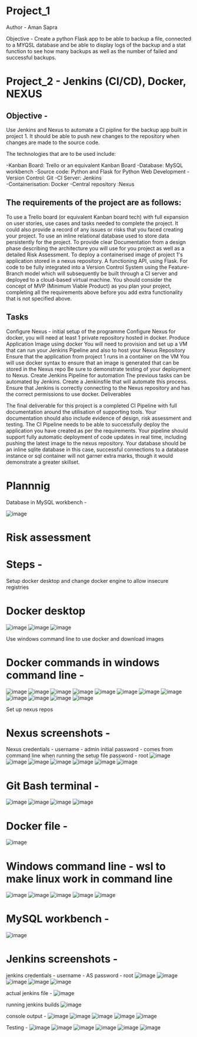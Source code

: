 # Project_1

Author - Aman Sapra

Objective - 
Create a python Flask app to be able to backup a file, connected to a MYQSL database and be able to display logs of the backup and a stat function to see how many backups as well as the number of failed and successful backups. 

# Project_2 - Jenkins (CI/CD), Docker, NEXUS

## Objective - 
Use Jenkins and Nexus to automate a CI pipline for the backup app built in project 1. It should be able to push new changes to the repository when changes are made to the source code.

The technologies that are to be used include:

-Kanban Board: Trello or an equivalent Kanban Board 
-Database: MySQL workbench
-Source code: Python and Flask for Python Web Development
-Version Control: Git 
-CI Server: Jenkins  
-Containerisation: Docker 
-Central repository :Nexus 

## The requirements of the project are as follows:

To use a Trello board (or equivalent Kanban board tech) with full expansion on user stories, use cases and tasks needed to complete the project. It could also provide a record of any issues or risks that you faced creating your project.
To use an inline relational database used to store data persistently for the project.
To provide clear Documentation from a design phase describing the architecture you will use for you project as well as a detailed Risk Assessment.
To deploy a containerised image of project 1's application stored in a nexus repository. A functioning API, using Flask.
For code to be fully integrated into a Version Control System using the Feature-Branch model which will subsequently be built through a CI server and deployed to a cloud-based virtual machine.
You should consider the concept of MVP (Minimum Viable Product) as you plan your project, completing all the requirements above before you add extra functionality that is not specified above.

## Tasks
Configure Nexus - initial setup of the programme
Configure Nexus for docker, you will need at least 1 private repository hosted in docker.
Produce Application Image using docker 
You will need to provision and set up a VM that can run your Jenkins Pipeline and also to host your Nexus Repository
Ensure that the application from project 1 runs in a container on the VM
You will use docker syntax to ensure that an image is generated that can be stored in the Nexus repo
Be sure to demonstrate testing of your deployment to Nexus.
Create Jenkins Pipeline for automation
The previous tasks can be automated by Jenkins. Create a Jenkinsfile that will automate this process. Ensure that Jenkins is correctly connecting to the Nexus repository and has the correct permissions to use docker.
Deliverables

The final deliverable for this project is a completed CI Pipeline with full documentation around the utilisation of supporting tools. Your documentation should also include evidence of design, risk assessment and testing.
The CI Pipeline needs to be able to successfully deploy the application you have created as per the requirements. Your pipeline should support fully automatic deployment of code updates in real time, including pushing the latest image to the nexus repository.
Your database should be an inline sqlite database in this case, successful connections to a database instance or sql container will not garner extra marks, though it would demonstrate a greater skillset.

# Plannnig

Database in MySQL workbench -

![image](https://github.com/A-Sapra/project_1/assets/139867167/a11eb849-fb3e-4617-93d5-702c8fdc4096)


# Risk assessment





# Steps -
Setup docker desktop and change docker engine to allow insecure registries
# Docker desktop 
![image](https://github.com/A-Sapra/project_1/assets/139867167/30e8568c-a67e-413e-8d4d-f892ac152530)
![image](https://github.com/A-Sapra/project_1/assets/139867167/9482a22b-0628-4dd3-a712-065444c4cd76)
![image](https://github.com/A-Sapra/project_1/assets/139867167/3cf903e6-ba9f-40fa-9d87-afb9ce370a23)

Use windows command line to use docker and download images
# Docker commands in windows command line - 
![image](https://github.com/A-Sapra/project_1/assets/139867167/e4cece58-7f21-42d1-9375-b9ac5f8aad39)
![image](https://github.com/A-Sapra/project_1/assets/139867167/408c0445-79f7-46ca-8b69-a2c7c3ab33ae)
![image](https://github.com/A-Sapra/project_1/assets/139867167/6d33d84d-2673-407e-a84a-7f62109fe9d1)
![image](https://github.com/A-Sapra/project_1/assets/139867167/12af8264-f119-4e87-8bad-69be9c37ccd3)
![image](https://github.com/A-Sapra/project_1/assets/139867167/9485d21a-2c6b-425c-9a06-689f23093c57)
![image](https://github.com/A-Sapra/project_1/assets/139867167/feb1819a-eaa1-4f7e-89e4-1a5511d0ff3a)
![image](https://github.com/A-Sapra/project_1/assets/139867167/74e081f9-e138-4b06-8b6e-ab00f412da87)
![image](https://github.com/A-Sapra/project_1/assets/139867167/fa9d7ad3-ace1-4cab-a6f2-aa93ebe4068c)
![image](https://github.com/A-Sapra/project_1/assets/139867167/4da45fe3-4d10-471f-876d-9d124eb41b3a)
![image](https://github.com/A-Sapra/project_1/assets/139867167/cf0e3907-0ba5-4c79-8e1e-e8d2d35cee3a)
![image](https://github.com/A-Sapra/project_1/assets/139867167/8d82d6d8-6f09-4acb-b601-fbf6067a579e)
![image](https://github.com/A-Sapra/project_1/assets/139867167/111f9b71-d9bc-4e8a-ab31-085f92dd264a)

Set up nexus repos 

# Nexus screenshots - 
Nexus credentials - 
username - admin
initial password - comes from command line when running the setup file
password - root
![image](https://github.com/A-Sapra/project_1/assets/139867167/f0c74ea0-8fb9-4032-a655-e070bdfb4985)
![image](https://github.com/A-Sapra/project_1/assets/139867167/743d31c0-e7c9-4476-8a88-4d59301dd092)
![image](https://github.com/A-Sapra/project_1/assets/139867167/1f21def8-3252-42ad-8375-9cd2d7ce115d)
![image](https://github.com/A-Sapra/project_1/assets/139867167/d3011b5c-3112-4b5f-9783-ee127222eca0)
![image](https://github.com/A-Sapra/project_1/assets/139867167/b013f51e-858c-410d-b805-74b2eecfa593)
![image](https://github.com/A-Sapra/project_1/assets/139867167/3a123420-598a-4079-a729-cdeb830eaa55)
![image](https://github.com/A-Sapra/project_1/assets/139867167/86ffcc51-b4b0-4b07-bd8a-91cbc401f156)

# Git Bash terminal -
![image](https://github.com/A-Sapra/project_1/assets/139867167/e5379ead-27dd-46f4-a44b-a04297304936)
![image](https://github.com/A-Sapra/project_1/assets/139867167/430afdbc-2b6e-48fb-935c-3bf441be1959)
![image](https://github.com/A-Sapra/project_1/assets/139867167/7e1c6b9c-1108-4c2d-a0f7-776ec56a69f7)
![image](https://github.com/A-Sapra/project_1/assets/139867167/b3e2edf2-d0d2-4a9a-b60e-100b4c0fe0e2)

# Docker file -
![image](https://github.com/A-Sapra/project_1/assets/139867167/ce0f0a11-b45a-4356-9b84-833c1e7d1a06)

# Windows command line - wsl to make linux work in command line 
![image](https://github.com/A-Sapra/project_1/assets/139867167/d597c429-3fe2-4fe1-8a13-557881f7b48f)
![image](https://github.com/A-Sapra/project_1/assets/139867167/9a7b1230-5ccf-4df9-9180-181035cbdc16)
![image](https://github.com/A-Sapra/project_1/assets/139867167/6c8295ef-e137-4bf4-91c2-77b20979edb4)
![image](https://github.com/A-Sapra/project_1/assets/139867167/7880af8b-07b0-4fe8-af81-2853c164cd3b)
![image](https://github.com/A-Sapra/project_1/assets/139867167/1d0c651d-fed3-4e72-8af9-98b2539b4136)

# MySQL workbench -

![image](https://github.com/A-Sapra/project_1/assets/139867167/d794c452-4303-43cf-aa5c-9ed62240ddfc)

# Jenkins screenshots - 
jenkins credentials - 
username - AS
password - root
![image](https://github.com/A-Sapra/project_1/assets/139867167/d0b500c0-b970-4796-ba95-b8bf7cce696c)
![image](https://github.com/A-Sapra/project_1/assets/139867167/2798cf5b-e86d-4b18-8cc2-9c13667a9c41)
![image](https://github.com/A-Sapra/project_1/assets/139867167/4969b287-c5ed-4003-8bb8-ec3939a9e38b)
![image](https://github.com/A-Sapra/project_1/assets/139867167/ab438741-b75c-43a3-861d-9fd9552cf9c1)
![image](https://github.com/A-Sapra/project_1/assets/139867167/6481fbfb-a4ba-4a4e-b439-688a5d4818b9)

actual jenkins file - 
![image](https://github.com/A-Sapra/project_1/assets/139867167/a80aa2c5-68cc-4895-8e09-7424776659cd)

running jenkins builds
![image](https://github.com/A-Sapra/project_1/assets/139867167/b4256436-bde7-4a1c-9502-f345c9ad4241)

console output -
![image](https://github.com/A-Sapra/project_1/assets/139867167/8060dd58-ed6f-4cf2-a19f-3fb05da94440)
![image](https://github.com/A-Sapra/project_1/assets/139867167/daf35e83-4bc1-423a-b3fa-904916eae1e6)
![image](https://github.com/A-Sapra/project_1/assets/139867167/4e8031d8-5d36-495f-8009-6ca95a6c9cdc)
![image](https://github.com/A-Sapra/project_1/assets/139867167/f359552a-bb00-46b3-8393-2af8d22a8ae3)
![image](https://github.com/A-Sapra/project_1/assets/139867167/c69cb686-5b2d-440c-9a2e-17519457597e)


Testing - 
![image](https://github.com/A-Sapra/project_1/assets/139867167/37711f83-96d0-489d-bd50-6051e2b9e245)
![image](https://github.com/A-Sapra/project_1/assets/139867167/05e8b38d-2a27-4a1d-800e-ff23a217816e)
![image](https://github.com/A-Sapra/project_1/assets/139867167/d56c0069-c8ed-4682-8003-71780c90d4ea)
![image](https://github.com/A-Sapra/project_1/assets/139867167/332fdbeb-7ebc-4938-bdb3-c6bd23121bf9)
![image](https://github.com/A-Sapra/project_1/assets/139867167/8286dbdb-3115-483a-bc53-24f2490977ea)
![image](https://github.com/A-Sapra/project_1/assets/139867167/8a2ebeb6-eac7-4469-9308-9358142adfaf)

































